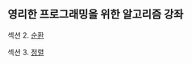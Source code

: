 ## 영리한 프로그래밍을 위한 알고리즘 강좌

섹션 2. [순환](https://github.com/SJ12896/TIL/blob/master/online_courses/Algorithm/1.md)

섹션 3. [정렬](https://github.com/SJ12896/TIL/blob/master/online_courses/Algorithm/2.md)
